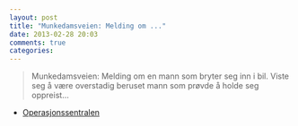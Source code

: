 ```yaml
---
layout: post
title: "Munkedamsveien: Melding om ..."
date: 2013-02-28 20:03
comments: true
categories: 
---
```

> Munkedamsveien: Melding om en mann som bryter seg inn i bil. Viste seg å være overstadig beruset mann som prøvde å holde seg oppreist...
- [Operasjonssentralen](http://twitter.com/oslopolitiops/statuses/307340413264596992)
